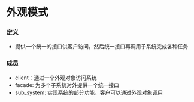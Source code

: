 # 外观模式
### 定义
- 提供一个统一的接口供客户访问，然后统一接口再调用子系统完成各种任务
### 成员
- client：通过一个外观对象访问系统
- facade: 为多个子系统对外提供一个统一接口
- sub_system: 实现系统的部分功能，客户可以通过外观对象调用